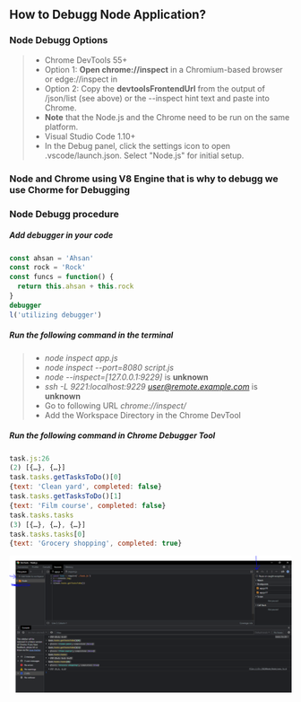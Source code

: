 ## How to Debugg Node Application?
### Node Debugg Options
> * Chrome DevTools 55+
> * Option 1: **Open chrome://inspect** in a Chromium-based browser or edge://inspect in 
> * Option 2: Copy the **devtoolsFrontendUrl** from the output of /json/list (see above) or the --inspect hint text and paste into Chrome.
> * **Note** that the Node.js and the Chrome need to be run on the same platform.
> * Visual Studio Code 1.10+
> * In the Debug panel, click the settings icon to open .vscode/launch.json. Select "Node.js" for initial setup.
### Node and Chrome using V8 Engine that is why to debugg we use Chorme for Debugging
### Node Debugg procedure
##### Add debugger in your code 
```javascript
const ahsan = 'Ahsan'
const rock = 'Rock'
const funcs = function() {
  return this.ahsan + this.rock
}
debugger
l('utilizing debugger')
```
##### Run the following command in the terminal
> * *node inspect app.js*
> * *node inspect --port=8080 script.js*
> * *node --inspect=[127.0.0.1:9229]* is **unknown**
> * *ssh -L 9221:localhost:9229 user@remote.example.com* is **unknown**
> * Go to following URL *chrome://inspect/*
> * Add the Workspace Directory in the Chrome DevTool
##### Run the following command in Chrome Debugger Tool
```javascript
task.js:26 
(2) [{…}, {…}]
task.tasks.getTasksToDo()[0]
{text: 'Clean yard', completed: false}
task.tasks.getTasksToDo()[1]
{text: 'Film course', completed: false}
task.tasks.tasks
(3) [{…}, {…}, {…}]
task.tasks.tasks[0]
{text: 'Grocery shopping', completed: true}
```
![Chrome_Dev_Tools](https://github.com/ahsansoftengineer/Node/blob/12_Debugging_Node_Application/images/Chrome%20DevTool.PNG)

